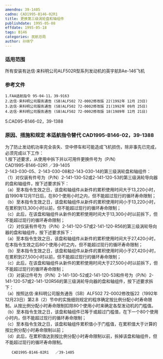 ```yaml
---
amendno: 39-1405  
cadno: CAD1995-B146-02R1  
title: 更换第三级涡轮盘和轴组件  
publishdate: 1995-05-08  
effdate: 1995-05-18  
tags: B146  
categories: 民航总局  
author: 孙晓宁  
---
```

  
### 适用范围  
所有安装有达信·来科明公司ALF502R型系列发动机的英宇航BAe-146飞机  
  
<!--more-->  
### 参考文件  
    1.FAA适航指令 95-04-11，39-9163  
    2.达信·来科明公司服务通告 (SB)ALF502 72-0002修改版 22(1992年 12月 23日)  
    3.达信·来科明公司服务通告 (SB)ALF502 72-0002修改版 21(1992年 09月 25日)  
    4.达信·来科明公司服务通告 (SB)ALF502 72-0002修改版 18(1989年 12月 21日)  
  
5.CAD95-B146-02，39-1388  
  
### 原因、措施和规定 本适航指令替代 CAD1995-B146-02，39-1388  
为了防止发动机功率完全丧失、空中停车和可能造成飞机损伤，除非事先已完成，必须完成以下工作：  
    1.按下述要求，从使用中拆下并以可用件更换件号为（P/N）  
       CAD1995-B146-02R1   ／39-1405  
2-143-030-05、2-143-030-08和2-143-030-14的第三级涡轮盘和轴组件：  
（1）对仅装有件号为（P/N）2-141-130-52或2-141-120-53的第三级涡轮导向器的盘和轴组件，按下述要求拆下：  
    （a）至本指令生效之日，该盘和轴组件从新件的累积使用时间大于13,220小时，自1990年12月11日后，在80个使用小时之内，但不能超过现行的循环寿命限制；  
    （b）至本指令生效之日，该盘和轴组件从新件的累积使用时间小于13,220小时，在累积到13,300小时以前，但不能超过现行的循环寿命限制；  
    （c）此后，在该盘和轴组件从新件的累积使用时间大于13,300小时以前拆下，但不能超过现行的循环寿命限制；  
    （2）对仅装有件号为（P/N）2-141-120-57或2-141-120-R56的第三级涡轮导向器的盘和轴组件，按下述要求拆下：  
    （a）至本指令生效之日，该盘和轴组件从新件的累积使用时间大于27,420小时，在本指令生效之后80个使用小时之内，但不能超过现行的循环寿命限制；  
    （b）至本指令生效之日，该盘和轴组件从新件的累积使用时间小于27,420小时，在累积到27,500小时以前，但不能超过现行的循环寿命限制；  
    （c）此后，在该盘和轴组件从新件的累积使用时间大于27,500小时以前拆下，但不能超过现行的循环寿命限制；  
（3）对装过件号为（P/N）2-141-130-52或2-141-120-53和件号为（P/N）2-141-120-57或2-141-120R56的第三级涡轮导向器的盘和轴组件，按下述要求拆下：  
    （a）按照达信·来科明公司服务通告（SB）ALF502 72-0002修改版22（1992年12月23日）第2.B（2）节中的实施细则规定的程序确定按比例分配小时寿命限制。从按比例分配小时寿命限制扣除80个使用小时来确定各型发动机的门槛值。  
    （b）至本指令生效之日，该盘和轴组件已等于或超过门槛值，在下一个80个使用小时内，但不能超过现行的循环寿命限制；  
    （c）至本指令生效之日，该盘和轴组件累积值小于门槛值，在累积值大于计算的按比例分配小时寿命限制以前；  
    （d）此后，在累积值达到按比例分配小时寿命限制以前，拆掉该盘和轴组件，但不能超过现行的循环寿命限制。  
  
       CAD1995-B146-02R1   ／39-1405  
